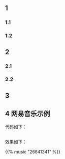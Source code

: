 ## 1
### 1.1
### 1.2
## 2
### 2.1
### 2.2
## 3
## 4 网易音乐示例

代码如下：
```
```
效果如下：

{{% music "26641341" %}}

<!--more-->
